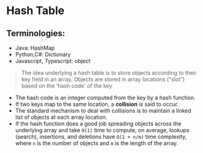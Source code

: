 # Hash Table

## Terminologies:

- Java: HashMap
- Python,C#: Dictionary
- Javascript, Typescript: object

> The idea underlying a hash table is to store objects according to their key field in an array.
> Objects are stored in array locations ("slot") based on the 'hash code' of the key

- The hash code is an integer computed from the key by a hash function.
- If two keys map to the same location, a **collision** is said to occur.
- The standard mechanism to deal with collisions is to maintain a linked list of objects at each array location.
- If the hash function does a good job spreading objects across the underlying array and take `O(1)` time to compute, on average, lookups (search), insertions, and deletions have `O(1 + n/m)` time complexity, where `n` is the number of objects and `m` is the length of the array.